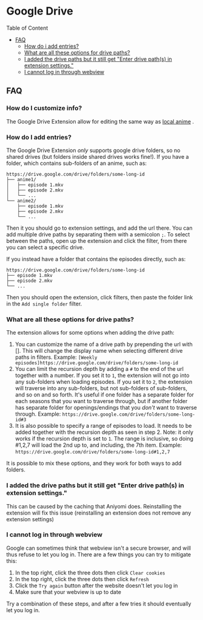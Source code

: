 # Google Drive

Table of Content
- [FAQ](#FAQ)
  - [How do i add entries?](#how-do-i-add-entries)
  - [What are all these options for drive paths?](#what-are-all-these-options-for-drive-paths)
  - [I added the drive paths but it still get "Enter drive path(s) in extension settings."](#i-added-the-drive-paths-but-it-still-get-enter-drive-paths-in-extension-settings)
  - [I cannot log in through webview](#i-cannot-log-in-through-webview)

## FAQ

### How do I customize info?

The Google Drive Extension allow for editing the same way as [local anime](https://aniyomi.org/docs/guides/local-anime-source/advanced)      .

### How do I add entries?
The Google Drive Extension *only* supports google drive folders, so no shared drives (but folders inside shared drives works fine!). If you have a folder, which contains sub-folders of an anime, such as:
```
https://drive.google.com/drive/folders/some-long-id
├── anime1/
│   ├── episode 1.mkv
│   ├── episode 2.mkv
│   └── ...
└── anime2/
    ├── episode 1.mkv
    ├── episode 2.mkv
    └── ...
```
Then it you should go to extension settings, and add the url there. You can add multiple drive paths by separating them with a semicolon `;`. To select between the paths, open up the extension and click the filter, from there you can select a specific drive.

If you instead have a folder that contains the episodes directly, such as:
```
https://drive.google.com/drive/folders/some-long-id
├── episode 1.mkv
├── episode 2.mkv
└── ...
```
Then you should open the extension, click filters, then paste the folder link in the `Add single folder` filter.

### What are all these options for drive paths?
The extension allows for some options when adding the drive path:
1. You can customize the name of a drive path by prepending the url with [<insert name>]. This will change the display name when selecting different drive paths in filters. Example: `[Weekly episodes]https://drive.google.com/drive/folders/some-long-id`
2. You can limit the recursion depth by adding a `#` to the end of the url together with a number. If you set it to `1`, the extension will not go into any sub-folders when loading episodes. If you set it to `2`, the extension will traverse into any sub-folders, but not sub-folders of sub-folders, and so on and so forth. It's useful if one folder has a separate folder for each seasons that you want to traverse through, but if another folder has separate folder for openings/endings that you *don't* want to traverse through. Example: `https://drive.google.com/drive/folders/some-long-id#3`
3. It is also possible to specify a range of episodes to load. It needs to be added together with the recursion depth as seen in step 2. Note: it only works if the recursion depth is set to `1`. The range is inclusive, so doing #1,2,7 will load the 2nd up to, and including, the 7th item. Example: `https://drive.google.com/drive/folders/some-long-id#1,2,7`

It is possible to mix these options, and they work for both ways to add folders.

### I added the drive paths but it still get "Enter drive path(s) in extension settings."
This can be caused by the caching that Aniyomi does. Reinstalling the extension will fix this issue (reinstalling an extension does not remove any extension settings)

### I cannot log in through webview
Google can sometimes think that webview isn't a secure browser, and will thus refuse to let you log in. There are a few things you can try to mitigate this:
1. In the top right, click the three dots then click `Clear cookies`
2. In the top right, click the three dots then click `Refresh`
3. Click the `Try again` button after the website doesn't let you log in
4. Make sure that your webview is up to date
   
Try a combination of these steps, and after a few tries it should eventually let you log in.
